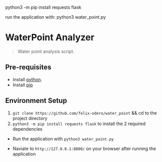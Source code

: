 python3 -m pip install requests flask

run the application with: python3 water_point.py

# WaterPoint Analyzer

> Water point analysis script.

## Pre-requisites

- Install [python](https://www.python.org/downloads/release/python-391/).
- Install [pip](https://pip.pypa.io/en/stable/installing/)

## Environment Setup

1. `git clone https://github.com/felix-odero/water_point` && cd to the project directory
2. `python3 -m pip install requests flask` to install the 2 required dependencies

- Run the application with `python3 water_point.py`

- Naviate to `http://127.0.0.1:8000/` on your browser after running the application

